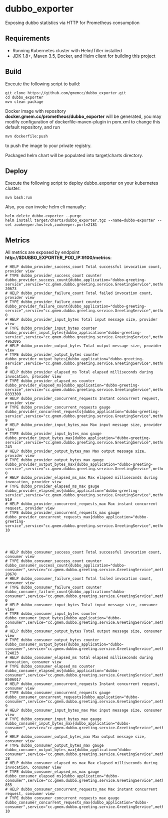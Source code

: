# dubbo_exporter
Exposing dubbo statistics  via HTTP for Prometheus consumption

## Requirements
- Running Kubernetes cluster with Helm/Tiller installed
- JDK 1.8+, Maven 3.5, Docker, and Helm client for building this project

## Build
Execute the following script to build:

    git clone https://github.com/gmemcc/dubbo_exporter.git
    cd dubbo_exporter
    mvn clean package
    
Docker image with repository **docker.gmem.cc/prometheus/dubbo_exporter** will be generated, you may modify configuration of dockerfile-maven-plugin in pom.xml to change this default repository, and run
    
    mvn dockerfile:push
    
to push the image to your private registry.

Packaged helm chart will be populated into target/charts directory.

## Deploy
Execute the following script to deploy dubbo_exporter on your kubernetes cluster:

    mvn bash:run

Also, you can invoke helm cli manually:

    helm delete dubbo-exporter --purge
    helm install target/charts/dubbo_exporter.tgz --name=dubbo-exporter --set zookeeper.host=zk,zookeeper.port=2181

## Metrics
All metrics are exposed by endpoint **http://$DUBBO_EXPORTER_POD_IP:9100/metrics**: 

    # HELP dubbo_provider_success_count Total successful invocation count, provider view
    # TYPE dubbo_provider_success_count counter
    dubbo_provider_success_count{dubbo_application="dubbo-greeting-service",service="cc.gmem.dubbo.greeting.service.GreetingService",method="sayHelloTo",server="172.27.155.32:20880",client="172.27.252.188"} 20673
    # HELP dubbo_provider_failure_count Total failed invocation count, provider view
    # TYPE dubbo_provider_failure_count counter
    dubbo_provider_failure_count{dubbo_application="dubbo-greeting-service",service="cc.gmem.dubbo.greeting.service.GreetingService",method="sayHelloTo",server="172.27.155.32:20880",client="172.27.252.188"} 0
    # HELP dubbo_provider_input_bytes Total input message size, provider view
    # TYPE dubbo_provider_input_bytes counter
    dubbo_provider_input_bytes{dubbo_application="dubbo-greeting-service",service="cc.gmem.dubbo.greeting.service.GreetingService",method="sayHelloTo",server="172.27.155.32:20880",client="172.27.252.188"} 4962095
    # HELP dubbo_provider_output_bytes Total output message size, provider view
    # TYPE dubbo_provider_output_bytes counter
    dubbo_provider_output_bytes{dubbo_application="dubbo-greeting-service",service="cc.gmem.dubbo.greeting.service.GreetingService",method="sayHelloTo",server="172.27.155.32:20880",client="172.27.252.188"} 0
    # HELP dubbo_provider_elapsed_ms Total elapsed milliseconds during invocation, provider view
    # TYPE dubbo_provider_elapsed_ms counter
    dubbo_provider_elapsed_ms{dubbo_application="dubbo-greeting-service",service="cc.gmem.dubbo.greeting.service.GreetingService",method="sayHelloTo",server="172.27.155.32:20880",client="172.27.252.188"} 8333309
    # HELP dubbo_provider_concurrent_requests Instant concurrent request, provider view
    # TYPE dubbo_provider_concurrent_requests gauge
    dubbo_provider_concurrent_requests{dubbo_application="dubbo-greeting-service",service="cc.gmem.dubbo.greeting.service.GreetingService",method="sayHelloTo",server="172.27.155.32:20880",client="172.27.252.188"} 9
    # HELP dubbo_provider_input_bytes_max Max input message size, provider view
    # TYPE dubbo_provider_input_bytes_max gauge
    dubbo_provider_input_bytes_max{dubbo_application="dubbo-greeting-service",service="cc.gmem.dubbo.greeting.service.GreetingService",method="sayHelloTo",server="172.27.155.32:20880",client="172.27.252.188"} 243
    # HELP dubbo_provider_output_bytes_max Max output message size, provider view
    # TYPE dubbo_provider_output_bytes_max gauge
    dubbo_provider_output_bytes_max{dubbo_application="dubbo-greeting-service",service="cc.gmem.dubbo.greeting.service.GreetingService",method="sayHelloTo",server="172.27.155.32:20880",client="172.27.252.188"} 0
    # HELP dubbo_provider_elapsed_ms_max Max elapsed milliseconds during invocation, provider view
    # TYPE dubbo_provider_elapsed_ms_max gauge
    dubbo_provider_elapsed_ms{dubbo_application="dubbo-greeting-service",service="cc.gmem.dubbo.greeting.service.GreetingService",method="sayHelloTo",server="172.27.155.32:20880",client="172.27.252.188"} 819
    # HELP dubbo_provider_concurrent_requests_max Max instant concurrent request, provider view
    # TYPE dubbo_provider_concurrent_requests_max gauge
    dubbo_provider_concurrent_requests_max{dubbo_application="dubbo-greeting-service",service="cc.gmem.dubbo.greeting.service.GreetingService",method="sayHelloTo",server="172.27.155.32:20880",client="172.27.252.188"} 10
    
    
    
    
    # HELP dubbo_consumer_success_count Total successful invocation count, consumer view
    # TYPE dubbo_consumer_success_count counter
    dubbo_consumer_success_count{dubbo_application="dubbo-consumer",service="cc.gmem.dubbo.greeting.service.GreetingService",method="sayHelloTo",server="172.27.155.32:20880",client="172.27.252.188"} 20670
    # HELP dubbo_consumer_failure_count Total failed invocation count, consumer view
    # TYPE dubbo_consumer_failure_count counter
    dubbo_consumer_failure_count{dubbo_application="dubbo-consumer",service="cc.gmem.dubbo.greeting.service.GreetingService",method="sayHelloTo",server="172.27.155.32:20880",client="172.27.252.188"} 0
    # HELP dubbo_consumer_input_bytes Total input message size, consumer view
    # TYPE dubbo_consumer_input_bytes counter
    dubbo_consumer_input_bytes{dubbo_application="dubbo-consumer",service="cc.gmem.dubbo.greeting.service.GreetingService",method="sayHelloTo",server="172.27.155.32:20880",client="172.27.252.188"} 0
    # HELP dubbo_consumer_output_bytes Total output message size, consumer view
    # TYPE dubbo_consumer_output_bytes counter
    dubbo_consumer_output_bytes{dubbo_application="dubbo-consumer",service="cc.gmem.dubbo.greeting.service.GreetingService",method="sayHelloTo",server="172.27.155.32:20880",client="172.27.252.188"} 724023
    # HELP dubbo_consumer_elapsed_ms Total elapsed milliseconds during invocation, consumer view
    # TYPE dubbo_consumer_elapsed_ms counter
    dubbo_consumer_elapsed_ms{dubbo_application="dubbo-consumer",service="cc.gmem.dubbo.greeting.service.GreetingService",method="sayHelloTo",server="172.27.155.32:20880",client="172.27.252.188"} 8506017
    # HELP dubbo_consumer_concurrent_requests Instant concurrent request, consumer view
    # TYPE dubbo_consumer_concurrent_requests gauge
    dubbo_consumer_concurrent_requests{dubbo_application="dubbo-consumer",service="cc.gmem.dubbo.greeting.service.GreetingService",method="sayHelloTo",server="172.27.155.32:20880",client="172.27.252.188"} 9
    # HELP dubbo_consumer_input_bytes_max Max input message size, consumer view
    # TYPE dubbo_consumer_input_bytes_max gauge
    dubbo_consumer_input_bytes_max{dubbo_application="dubbo-consumer",service="cc.gmem.dubbo.greeting.service.GreetingService",method="sayHelloTo",server="172.27.155.32:20880",client="172.27.252.188"} 0
    # HELP dubbo_consumer_output_bytes_max Max output message size, consumer view
    # TYPE dubbo_consumer_output_bytes_max gauge
    dubbo_consumer_output_bytes_max{dubbo_application="dubbo-consumer",service="cc.gmem.dubbo.greeting.service.GreetingService",method="sayHelloTo",server="172.27.155.32:20880",client="172.27.252.188"} 38
    # HELP dubbo_consumer_elapsed_ms_max Max elapsed milliseconds during invocation, consumer view
    # TYPE dubbo_consumer_elapsed_ms_max gauge
    dubbo_consumer_elapsed_ms{dubbo_application="dubbo-consumer",service="cc.gmem.dubbo.greeting.service.GreetingService",method="sayHelloTo",server="172.27.155.32:20880",client="172.27.252.188"} 855
    # HELP dubbo_consumer_concurrent_requests_max Max instant concurrent request, consumer view
    # TYPE dubbo_consumer_concurrent_requests_max gauge
    dubbo_consumer_concurrent_requests_max{dubbo_application="dubbo-consumer",service="cc.gmem.dubbo.greeting.service.GreetingService",method="sayHelloTo",server="172.27.155.32:20880",client="172.27.252.188"} 10
